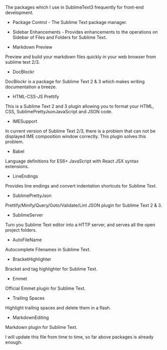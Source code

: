 The packages which I use in SublimeText3 frequently for front-end development.

- Package Control - The Sublime Text package manager.

- Sidebar Enhancements - Provides enhancements to the operations on Sidebar of Files and Folders for Sublime Text.

- Markdown Preview

Preview and build your markdown files quickly in your web browser from sublime text 2/3.

- DocBlockr

DocBlockr is a package for Sublime Text 2 & 3 which makes writing documentation a breeze.

- HTML-CSS-JS Prettify

This is a Sublime Text 2 and 3 plugin allowing you to format your HTML, CSS, SublimePrettyJsonJavaScript and JSON code.

- IMESupport

In current version of Sublime Text 2/3, there is a problem that can not be displayed IME composition window correctly. This plugin solves this problem.

- Babel

Language definitions for ES6+ JavaScript with React JSX syntax extensions.

- LineEndings

Provides line endings and convert indentation shortcuts for Sublime Text.

- SublimePrettyJson

Prettify/Minify/Query/Goto/Validate/Lint JSON plugin for Sublime Text 2 & 3.

- SublimeServer

Turn you Sublime Text editor into a HTTP server, and serves all the open project folders.

- AutoFileName

Autocomplete Filenames in Sublime Text.

- BracketHighlighter

Bracket and tag highlighter for Sublime Text.

- Emmet

Official Emmet plugin for Sublime Text.

- Trailing Spaces

Highlight trailing spaces and delete them in a flash.

- MarkdownEditing

Markdown plugin for Sublime Text.

I will update this file from time to time, so far above packages is already enough.
